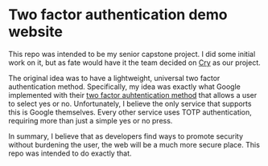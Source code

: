 # Two factor authentication demo website
This repo was intended to be my senior capstone project. I did some initial work on it, but as fate would have it the team decided on [Cry](https://github.com/vuphan314/cry) as our project.

The original idea was to have a lightweight, universal two factor authentication method. Specifically, my idea was exactly what Google implemented with their [two factor auhtentication method](https://play.google.com/store/apps/details?id=com.google.android.apps.authenticator2) that allows a user to select yes or no. Unfortunately, I believe the only service that supports this is Google themselves. Every other service uses TOTP authentication, requiring more than just a simple yes or no press.

In summary, I believe that as developers find ways to promote security without burdening the user, the web will be a much more secure place. This repo was intended to do exactly that.
